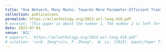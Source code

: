 ```yaml
---
title: "One Network, Many Masks: Towards More Parameter-Efficient Transfer Learning"
collection: publications
permalink: https://aclanthology.org/2023.acl-long.418.pdf
# excerpt: 'This paper is about the number 1. The number 2 is left for future work.'
date: 2023-07-01
venue: 'ACL'
# paperurl: 'https://aclanthology.org/2023.acl-long.418.pdf'
# citation: '<i>G. Zeng*</i>, P. Zhang*,  W. Lu. (2023). &quot;Paper Title Number 1.&quot; <i>ACL 2023</i>. 1(1).'
---
```

<!-- This paper is about the number 1. The number 2 is left for future work. -->

<!-- [Download paper here](https://aclanthology.org/2023.acl-long.418.pdf) -->
